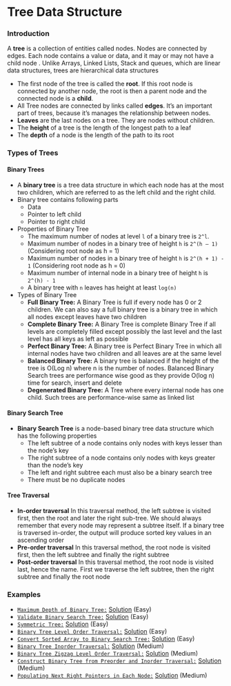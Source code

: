 # Tree Data Structure

### Introduction
A __tree__ is a collection of entities called nodes. 
Nodes are connected by edges. Each node contains a value or data, and it may or may not have a child node .
Unlike Arrays, Linked Lists, Stack and queues, which are linear data structures, trees are hierarchical data structures
- The first node of the tree is called the __root__. If this root node is connected by another node, the root is then a parent node and the connected node is a __child__.
- All Tree nodes are connected by links called __edges__. It’s an important part of trees, because it’s manages the relationship between nodes.
- __Leaves__ are the last nodes on a tree. They are nodes without children. 
- The __height__ of a tree is the length of the longest path to a leaf
- The __depth__ of a node is the length of the path to its root

### Types of Trees

#### Binary Trees
- A __binary tree__ is a tree data structure in which each node has at the most two children, which are referred to as the left child and the right child.
- Binary tree contains following parts
    - Data
    - Pointer to left child
    - Pointer to right child
- Properties of Binary Tree
    - The maximum number of nodes at level `l` of a binary tree is `2^l`.
    - Maximum number of nodes in a binary tree of height `h` is `2^(h – 1)` (Considering root node as h = 1)
    - Maximum number of nodes in a binary tree of height `h` is `2^(h + 1) - 1` (Considering root node as h = 0)
    - Maximum number of internal node in a binary tree of height `h` is `2^(h) - 1`
    - A binary tree with `n` leaves has height at least `log(n)`
- Types of Binary Tree
    - __Full Binary Tree:__ A Binary Tree is full if every node has 0 or 2 children. We can also say a full binary tree is a binary tree in which all nodes except leaves have two children
    - __Complete Binary Tree:__ A Binary Tree is complete Binary Tree if all levels are completely filled except possibly the last level and the last level has all keys as left as possible
    - __Perfect Binary Tree:__ A Binary tree is Perfect Binary Tree in which all internal nodes have two children and all leaves are at the same level
    - __Balanced Binary Tree:__ A binary tree is balanced if the height of the tree is O(Log n) where n is the number of nodes. Balanced Binary Search trees are performance wise good as they provide O(log n) time for search, insert and delete
    - __Degenerated Binary Tree:__ A Tree where every internal node has one child. Such trees are performance-wise same as linked list
    
#### Binary Search Tree
- __Binary Search Tree__ is a node-based binary tree data structure which has the following properties
    - The left subtree of a node contains only nodes with keys lesser than the node’s key
    - The right subtree of a node contains only nodes with keys greater than the node’s key
    - The left and right subtree each must also be a binary search tree
    - There must be no duplicate nodes
    
#### Tree Traversal
- __In-order traversal__ In this traversal method, the left subtree is visited first, then the root and later the right sub-tree. We should always remember that every node may represent a subtree itself. 
    If a binary tree is traversed in-order, the output will produce sorted key values in an ascending order
- __Pre-order traversal__ In this traversal method, the root node is visited first, then the left subtree and finally the right subtree
- __Post-order traversal__ In this traversal method, the root node is visited last, hence the name. First we traverse the left subtree, then the right subtree and finally the root node

### Examples
- [`Maximum Depth of Binary Tree:`](https://leetcode.com/problems/maximum-depth-of-binary-tree/) [Solution](./src/practice/examples/MaxDepthOfBinaryTree.java) (Easy)
- [`Validate Binary Search Tree:`](https://leetcode.com/problems/validate-binary-search-tree/) [Solution](./src/practice/examples/ValidBST.java) (Easy)
- [`Symmetric Tree:`](https://leetcode.com/problems/symmetric-tree/) [Solution](./src/practice/examples/SymmetricTree.java) (Easy)
- [`Binary Tree Level Order Traversal:`](https://leetcode.com/problems/binary-tree-level-order-traversal/) [Solution](./src/practice/examples/BTLevelOrderTraversal.java) (Easy)
- [`Convert Sorted Array to Binary Search Tree:`](https://leetcode.com/problems/convert-sorted-array-to-binary-search-tree/) [Solution](./src/practice/examples/HeightBalancedBST.java) (Easy)
- [`Binary Tree Inorder Traversal:`](https://leetcode.com/problems/binary-tree-inorder-traversal/) [Solution](./src/practice/examples/BTInorderTraversal.java) (Medium)
- [`Binary Tree Zigzag Level Order Traversal:`](https://leetcode.com/problems/binary-tree-zigzag-level-order-traversal/) [Solution](./src/practice/examples/BTZigZagLevelOrderTraversal.java) (Medium)
- [`Construct Binary Tree from Preorder and Inorder Traversal:`](https://leetcode.com/problems/construct-binary-tree-from-preorder-and-inorder-traversal/) [Solution](./src/practice/examples/BTFromPreAndInOrderTraversal.java) (Medium)
- [`Populating Next Right Pointers in Each Node:`](https://leetcode.com/problems/populating-next-right-pointers-in-each-node/) [Solution](./src/practice/examples/NextPointerForEachNode.java) (Medium)
